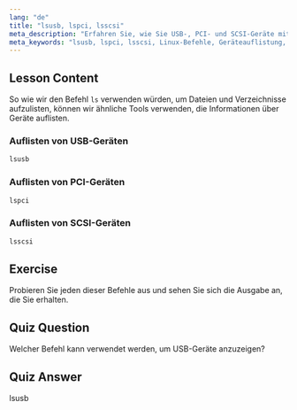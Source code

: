 ```yaml
---
lang: "de"
title: "lsusb, lspci, lsscsi"
meta_description: "Erfahren Sie, wie Sie USB-, PCI- und SCSI-Geräte mit den Befehlen lsusb, lspci und lsscsi auflisten. Verstehen Sie Ihre Linux-Hardware mit dieser anfängerfreundlichen Anleitung."
meta_keywords: "lsusb, lspci, lsscsi, Linux-Befehle, Geräteauflistung, Hardware-Informationen, Linux-Tutorial, Anfängerleitfaden"
---
```


## Lesson Content

So wie wir den Befehl `ls` verwenden würden, um Dateien und Verzeichnisse aufzulisten, können wir ähnliche Tools verwenden, die Informationen über Geräte auflisten.

### Auflisten von USB-Geräten

```bash
lsusb
```

### Auflisten von PCI-Geräten

```bash
lspci
```

### Auflisten von SCSI-Geräten

```bash
lsscsi
```

## Exercise

Probieren Sie jeden dieser Befehle aus und sehen Sie sich die Ausgabe an, die Sie erhalten.

## Quiz Question

Welcher Befehl kann verwendet werden, um USB-Geräte anzuzeigen?

## Quiz Answer

lsusb
